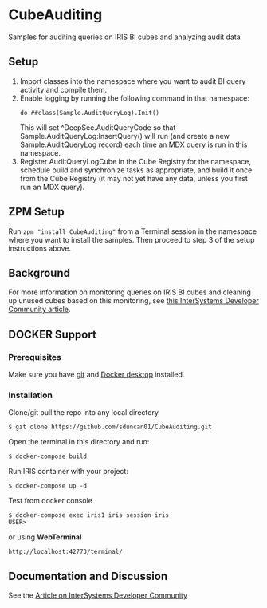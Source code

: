 # CubeAuditing
Samples for auditing queries on IRIS BI cubes and analyzing audit data

## Setup
1. Import classes into the namespace where you want to audit BI query activity and compile them.
2. Enable logging by running the following command in that namespace: 
   ```
   do ##class(Sample.AuditQueryLog).Init()
   ``` 
   This will set ^DeepSee.AuditQueryCode so that Sample.AuditQueryLog:InsertQuery() will run (and create a new Sample.AuditQueryLog record) each time an MDX query is run in this namespace.
3. Register AuditQueryLogCube in the Cube Registry for the namespace, schedule build and synchronize tasks as appropriate, and build it once from the Cube Registry (it may not yet have any data, unless you first run an MDX query).

## ZPM Setup
Run `zpm "install CubeAuditing"` from a Terminal session in the namespace where you want to install the samples. Then proceed to step 3 of the setup instructions above.

## Background
For more information on monitoring queries on IRIS BI cubes and cleaning up unused cubes based on this monitoring, see [this InterSystems Developer Community article](https://community.intersystems.com/post/monitoring-bi-cube-usage-and-cleaning-unused-cubes).

## DOCKER Support

### Prerequisites   
Make sure you have [git](https://git-scm.com/book/en/v2/Getting-Started-Installing-Git) and [Docker desktop](https://www.docker.com/products/docker-desktop) installed.    
### Installation    
Clone/git pull the repo into any local directory
```
$ git clone https://github.com/sduncan01/CubeAuditing.git  
```
Open the terminal in this directory and run:
```
$ docker-compose build
```
Run IRIS container with your project:
```
$ docker-compose up -d
```
Test from docker console
```
$ docker-compose exec iris1 iris session iris
USER>
```
or using **WebTerminal**
```
http://localhost:42773/terminal/
```
## Documentation and Discussion
See the [Article on InterSystems Developer Community](https://community.intersystems.com/post/identicon-generator-cach%C3%A9)
